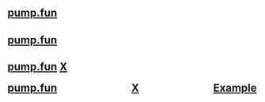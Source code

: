 <h2><a href="https://pump.fun/coin/24A5FSAuq2sxcjsHdErjPu5u92dvSMrGi9FUuSPopump" target="_blank">pump.fun</a></h2> <h2><a href="https://pump.fun/coin/24A5FSAuq2sxcjsHdErjPu5u92dvSMrGi9FUuSPopump" target="_blank">pump.fun</a></h2>


<h2><a href="https://pump.fun/coin/24A5FSAuq2sxcjsHdErjPu5u92dvSMrGi9FUuSPopump" target="_blank">pump.fun</a> <a href="https://x.com/ga77su" target="_blank">X</a></h2>

<div style="display: flex; justify-content: space-between; width: 100%;">
  <!-- Left-aligned link -->
  <h2 style="margin: 0;">
    <a href="https://pump.fun/coin/24A5FSAuq2sxcjsHdErjPu5u92dvSMrGi9FUuSPopump" target="_blank">pump.fun</a>
  </h2>

  <!-- Center-aligned link -->
  <h2 style="margin: 0; text-align: center; flex-grow: 1;">
    <a href="https://x.com/ga77su" target="_blank">X</a>
  </h2>

  <!-- Right-aligned link -->
  <h2 style="margin: 0;">
    <a href="https://example.com" target="_blank">Example</a>
  </h2>
</div>
